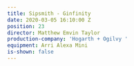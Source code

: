 ```yaml
---
title: Sipsmith - Ginfinity
date: 2020-03-05 16:10:00 Z
position: 23
director: Matthew Emvin Taylor
production-company: 'Hogarth + Ogilvy '
equipment: Arri Alexa Mini
is-shown: false
---
```


